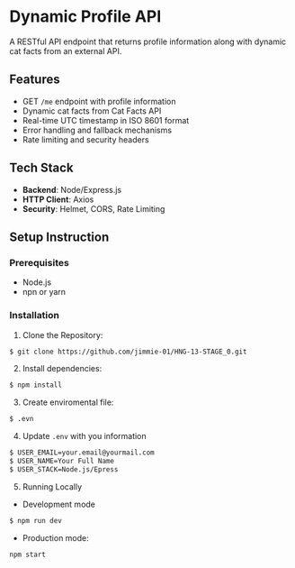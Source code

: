 # Dynamic Profile API

A RESTful API endpoint that returns profile information along with dynamic cat facts from an external API.

## Features
- GET `/me` endpoint with profile information
- Dynamic cat facts from Cat Facts API
- Real-time UTC timestamp in ISO 8601 format
- Error handling and fallback mechanisms
- Rate limiting and security headers

## Tech Stack
- **Backend**: Node/Express.js
- **HTTP Client**: Axios
- **Security**: Helmet, CORS, Rate Limiting

## Setup Instruction

### Prerequisites
- Node.js
- npn or yarn

### Installation

1. Clone the Repository:
```sh
$ git clone https://github.com/jimmie-01/HNG-13-STAGE_0.git
```
2. Install dependencies:
```sh
$ npm install
```
3. Create enviromental file:
```sh
$ .evn
```
4. Update `.env` with you information
```sh
$ USER_EMAIL=your.email@yourmail.com
$ USER_NAME=Your Full Name
$ USER_STACK=Node.js/Epress
```
5. Running Locally
- Development mode
```sh
$ npm run dev
```
- Production mode:
```sh
npm start
```